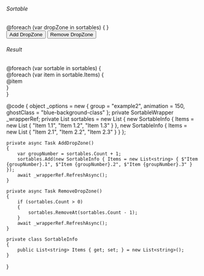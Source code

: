 ﻿<div class="row">
    <div class="col-6">
        <h6 class="text-center fw-bold">Sortable</h6>
        <SortableWrapper OnDataChanged="@(() => InvokeAsync(StateHasChanged))" @ref="_wrapperRef">
            @foreach (var dropZone in sortables)
            {
                <Sortable TItem="string" Items="@dropZone.Items" Class="list-group mb-3" Options="_options">
                    <Template Context="item"> 
                        <div class="list-group-item">@item</div>
                    </Template>
                </Sortable>
            }
        </SortableWrapper>
        <div class="row">
            <div class="col-12 text-center">
                <button class="btn btn-primary" @onclick="AddDropZone">Add DropZone</button>
                <button class="btn btn-danger" @onclick="RemoveDropZone">Remove DropZone</button>
            </div>
        </div>
    </div>
    <div class="col-6">
        <h6 class="text-center fw-bold">Result</h6>
        @foreach (var sortable in sortables)
        {
            <div class="list-group mb-3">
                @foreach (var item in sortable.Items)
                {
                    <div class="list-group-item">@item</div>
                }
            </div>
        }
    </div>
</div>

@code {
    object _options = new
    {
        group = "example2",
        animation = 150,
        ghostClass = "blue-background-class"
    };
    private SortableWrapper _wrapperRef;
    private List<SortableInfo> sortables = new List<SortableInfo>
    {
        new SortableInfo { Items = new List<string> { "Item 1.1", "Item 1.2", "Item 1.3" } },
        new SortableInfo { Items = new List<string> { "Item 2.1", "Item 2.2", "Item 2.3" } }
    };


    private async Task AddDropZone()
    {
        var groupNumber = sortables.Count + 1;
        sortables.Add(new SortableInfo { Items = new List<string> { $"Item {groupNumber}.1", $"Item {groupNumber}.2", $"Item {groupNumber}.3" } });
        await _wrapperRef.RefreshAsync();
    }

    private async Task RemoveDropZone()
    {
        if (sortables.Count > 0)
        {
            sortables.RemoveAt(sortables.Count - 1);
        }
        await _wrapperRef.RefreshAsync();
    }

    private class SortableInfo
    {
        public List<string> Items { get; set; } = new List<string>();
    }
}